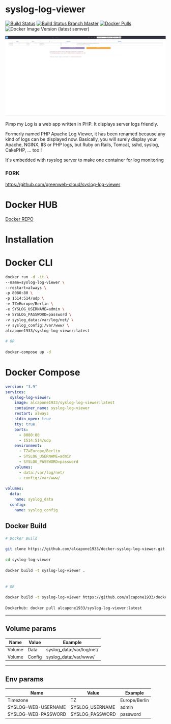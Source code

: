 # syslog-log-viewer
[![Build Status](https://shields.cosanostra-cloud.de/drone/build/alcapone1933/docker-syslog-log-viewer?server=https%3A%2F%2Fdrone.docker-for-life.de)](https://drone.docker-for-life.de/alcapone1933/docker-syslog-log-viewer)
[![Build Status Branch Master](https://shields.cosanostra-cloud.de/drone/build/alcapone1933/docker-syslog-log-viewer/master?label=build%20%5Bbrach%20master%5D&server=https%3A%2F%2Fdrone.docker-for-life.de)](https://drone.docker-for-life.de/alcapone1933/docker-syslog-log-viewer/branches)
[![Docker Pulls](https://shields.cosanostra-cloud.de/docker/pulls/alcapone1933/syslog-log-viewer)](https://hub.docker.com/r/alcapone1933/syslog-log-viewer/tags)
![Docker Image Version (latest semver)](https://shields.cosanostra-cloud.de/docker/v/alcapone1933/syslog-log-viewer?sort=semver)

[![syslog-log-viewer](/img/syslog-log-viewer_2560x1278.png)](https://www.pimpmylog.com/)

Pimp my Log is a web app written in PHP. It displays server logs friendly.

Formerly named PHP Apache Log Viewer, it has been renamed because any kind of logs can be displayed now.
Basically, you will surely display your Apache, NGINX, IIS or PHP logs, but Ruby on Rails, Tomcat, sshd, syslog, CakePHP, ... too !

It's embedded with rsyslog server to make one container for log monitoring
### FORK
https://github.com/greenweb-cloud/syslog-log-viewer
#  Docker HUB
[Docker REPO](https://hub.docker.com/r/alcapone1933/syslog-log-viewer)

# Installation 

# Docker CLI

```bash
docker run -d -it \
--name=syslog-log-viewer \
--restart=always \
-p 8080:80 \
-p 1514:514/udp \
-e TZ=Europe/Berlin \
-e SYSLOG_USERNAME=admin \
-e SYSLOG_PASSWORD=password \
-v syslog_data:/var/log/net/ \
-v syslog_config:/var/www/ \
alcapone1933/syslog-log-viewer:latest

# OR

docker-compose up -d

```

# Docker Compose

```yaml
version: "3.9"
services:
  syslog-log-viewer:
    image: alcapone1933/syslog-log-viewer:latest
    container_name: syslog-log-viewer
    restart: always
    stdin_open: true 
    tty: true        
    ports:
      - 8080:80
      - 1514:514/udp
    environment:
      - TZ=Europe/Berlin
      - SYSLOG_USERNAME=admin
      - SYSLOG_PASSWORD=password
    volumes:
      - data:/var/log/net/
      - config:/var/www/

volumes:
  data:
    name: syslog_data
  config:
    name: syslog_config

```

## Docker Build

```bash
# Docker Build  

git clone https://github.com/alcapone1933/docker-syslog-log-viewer.git syslog-log-viewer
 
cd syslog-log-viewer
 
docker build -t syslog-log-viewer .


# OR

docker build -t syslog-log-viewer https://github.com/alcapone1933/docker-syslog-log-viewer.git

Dockerhub: docker pull alcapone1933/syslog-log-viewer:latest
```


* * *
## Volume params

| Name   | Value  | Example                    |
|--------|--------|----------------------------|
| Volume | Data   | syslog_data:/var/log/net/  |
| Volume | Config | syslog_data:/var/www/      |

* * *

## Env params

| Name                | Value           | Example       |
|---------------------|-----------------|---------------|
| Timezone            | TZ              | Europe/Berlin |
| SYSLOG-WEB-USERNAME | SYSLOG_USERNAME | admin         |
| SYSLOG-WEB-PASSWORD | SYSLOG_PASSWORD | password      |
